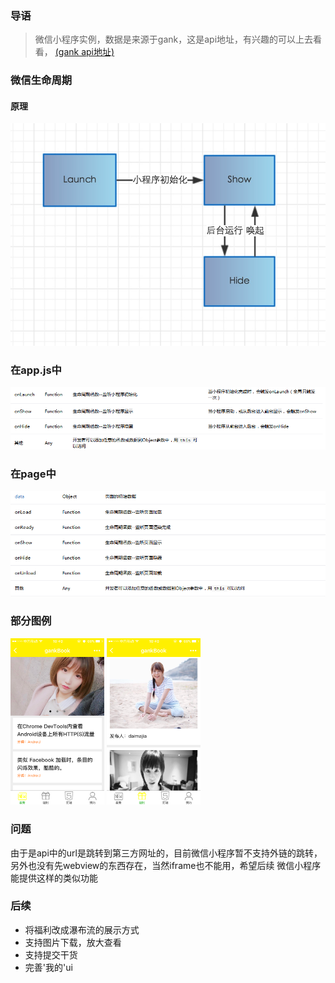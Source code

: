 ### 导语
 > 微信小程序实例，数据是来源于gank，这是api地址，有兴趣的可以上去看看， [(gank api地址)](http://gank.io/api)
 
### 微信生命周期

#### 原理
![原理](images/1.png)

### 在app.js中
![appjs](images/2.png)


### 在page中
![appjs](images/3.png) 

### 部分图例
<img style="display:inline-block;" width="150" src="images/readme_01.PNG"/>	
<img style="display:inline-block;" width="150" src="images/readme_02.PNG"/>	

 
### 问题
 由于是api中的url是跳转到第三方网址的，目前微信小程序暂不支持外链的跳转，另外也没有先webview的东西存在，当然iframe也不能用，希望后续
 微信小程序能提供这样的类似功能
 
### 后续
* 将福利改成瀑布流的展示方式
* 支持图片下载，放大查看
* 支持提交干货
* 完善'我的'ui
